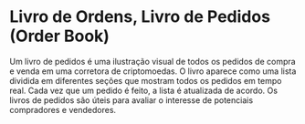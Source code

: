 # Livro de Ordens, Livro de Pedidos (Order Book)

Um livro de pedidos é uma ilustração visual de todos os pedidos de compra e venda em uma corretora de criptomoedas. O livro aparece como uma lista dividida em diferentes seções que mostram todos os pedidos em tempo real. Cada vez que um pedido é feito, a lista é atualizada de acordo. Os livros de pedidos são úteis para avaliar o interesse de potenciais compradores e vendedores.